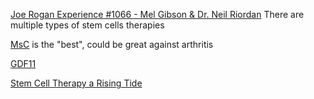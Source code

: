 [Joe Rogan Experience #1066 - Mel Gibson & Dr. Neil Riordan](https://www.youtube.com/watch?v=OtL1fEEtLaA)
There are multiple types of stem cells therapies

[MsC][2] is the "best", could be great against arthritis

[GDF11](https://en.wikipedia.org/wiki/GDF11.md)

[Stem Cell Therapy a Rising Tide][1]

[1]: https://www.amazon.com/Stem-Cell-Therapy-Disrupting-Transforming-ebook/dp/B071GRNQPX
[2]: https://en.wikipedia.org/wiki/Mesenchymal_stem_cell
